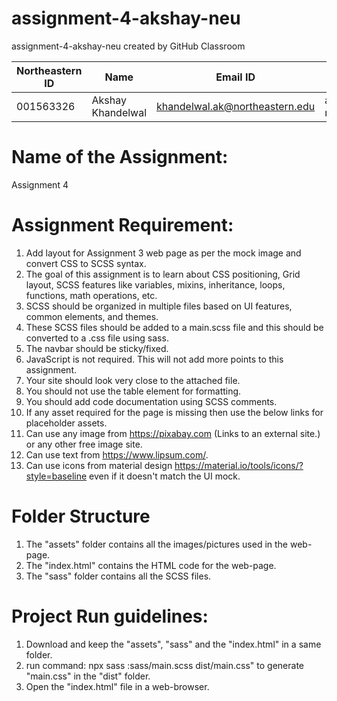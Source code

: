# assignment-4-akshay-neu
assignment-4-akshay-neu created by GitHub Classroom



| Northeastern ID | Name | Email ID | GitHub ID
| --- | --- | --- | ---
|001563326 | Akshay Khandelwal | khandelwal.ak@northeastern.edu | akshay-neu


# Name of the Assignment:

Assignment 4
 
# Assignment Requirement:
  
1. Add layout for Assignment 3 web page as per the mock image and convert CSS to SCSS syntax.
2. The goal of this assignment is to learn about CSS positioning, Grid layout, SCSS features like variables, mixins, inheritance, loops, functions, math operations, etc.
3. SCSS should be organized in multiple files based on UI features, common elements, and themes.
4. These SCSS files should be added to a main.scss file and this should be converted to a .css file using sass.
5. The navbar should be sticky/fixed.
6. JavaScript is not required. This will not add more points to this assignment.
7. Your site should look very close to the attached file.
8. You should not use the table element for formatting.
9. You should add code documentation using SCSS comments.
10. If any asset required for the page is missing then use the below links for placeholder assets.
11. Can use any image from https://pixabay.com (Links to an external site.) or any other free image site.
12. Can use text from https://www.lipsum.com/.
13. Can use icons from material design https://material.io/tools/icons/?style=baseline even if it doesn't match the UI mock.

# Folder Structure

1. The "assets" folder contains all the images/pictures used in the web-page.
2. The "index.html" contains the HTML code for the web-page.
3. The "sass" folder contains all the SCSS files.

# Project Run guidelines:

1. Download and keep the "assets", "sass" and the "index.html" in a same folder.
2. run command: npx sass :sass/main.scss dist/main.css" to generate "main.css" in the "dist" folder.
3. Open the "index.html" file in a web-browser.
